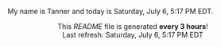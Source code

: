 My name is Tanner and today is Saturday, July 6, 5:17 PM EDT.

<p align="center">This <i>README</i> file is generated <b>every 3 hours</b>!</br>Last refresh: Saturday, July 6, 5:17 PM EDT<br /></p>
